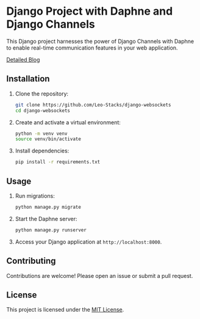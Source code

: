 # Django Project with Daphne and Django Channels

This Django project harnesses the power of Django Channels with Daphne to enable real-time communication features in your web application.

[Detailed Blog](https://leo-stacks.com/blogs/how-to-use-websockets-django/ "Visit Blog")

## Installation

1. Clone the repository:

    ```bash
    git clone https://github.com/Leo-Stacks/django-websockets
    cd django-websockets
    ```

2. Create and activate a virtual environment:

    ```bash
    python -m venv venv
    source venv/bin/activate
    ```

3. Install dependencies:

    ```bash
    pip install -r requirements.txt
    ```

## Usage

1. Run migrations:

    ```bash
    python manage.py migrate
    ```

2. Start the Daphne server:

    ```bash
    python manage.py runserver
    ```

3. Access your Django application at `http://localhost:8000`.

## Contributing

Contributions are welcome! Please open an issue or submit a pull request.

## License

This project is licensed under the [MIT License](LICENSE).
